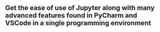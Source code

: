 ## Get the ease of use of Jupyter along with many advanced features found in PyCharm and VSCode in a single programming environment
